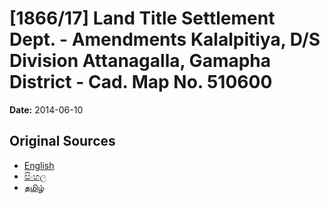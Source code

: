 # [1866/17] Land Title Settlement Dept. - Amendments Kalalpitiya, D/S Division Attanagalla, Gamapha District - Cad. Map No. 510600

**Date:** 2014-06-10

## Original Sources

- [English](https://documents.gov.lk/view/extra-gazettes/2014/6/1866-17_E.pdf)
- [සිංහල](https://documents.gov.lk/view/extra-gazettes/2014/6/1866-17_S.pdf)
- [தமிழ்](https://documents.gov.lk/view/extra-gazettes/2014/6/1866-17_T.pdf)
